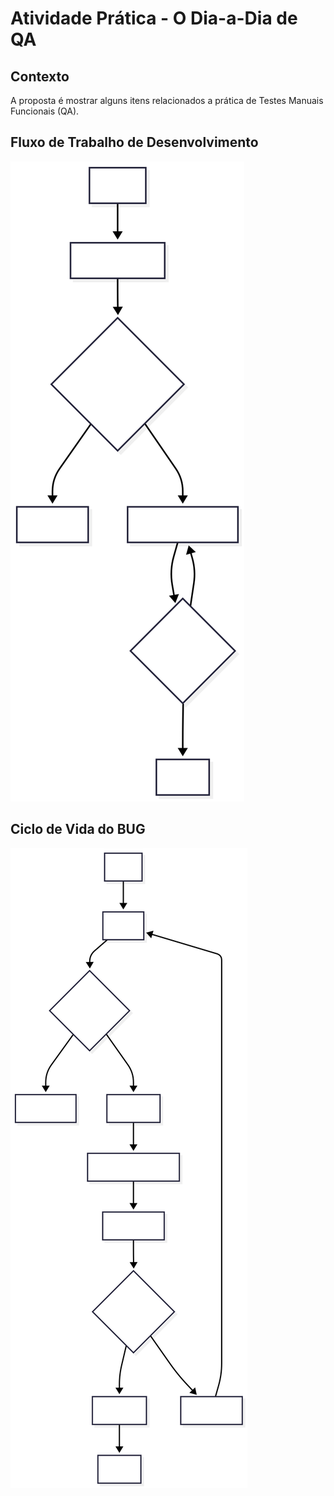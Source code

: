 # Atividade Prática - O Dia-a-Dia de QA

## Contexto
A proposta é mostrar alguns itens relacionados a prática de Testes Manuais Funcionais (QA).


## Fluxo de Trabalho de Desenvolvimento
![Fluxo Flowchart](Fluxo_diagram.svg)
## Ciclo de Vida do BUG
![Bug Flowchart](Bug_diagram.svg)


